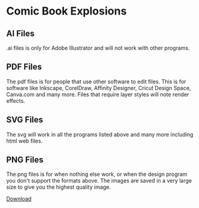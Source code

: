 # Comic Book Explosions

## AI Files
.ai files is only for Adobe Illustrator and will not work with other programs.

## PDF Files
The pdf files is for people that use other software to edit files. This is for software like Inkscape, CorelDraw, 
Affinity Designer, Cricut Design Space, Canva.com and many more. 
Files that require layer styles will note render effects.

## SVG Files
The svg will work in all the programs listed above and many more including html web files.

## PNG Files
The png files is for when nothing else work, or when the design program you don't support the formats above. The 
images are saved in a very large size to give you the highest quality image.  

[Download](https://bit.ly/3e32VI5)
 
